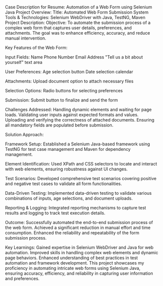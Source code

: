 Case Description for Resume: Automation of a Web Form using Selenium Java
Project Overview:
Title: Automated Web Form Submission System
Tools & Technologies: Selenium WebDriver with Java, TestNG, Maven
Project Description:
Objective:
To automate the submission process of a complex web form that captures user details, preferences, and attachments. The goal was to enhance efficiency, accuracy, and reduce manual intervention.

Key Features of the Web Form:

Input Fields:
  Name
  Phone Number
  Email Address
  "Tell us a bit about yourself" text area
  
User Preferences:
  Age selection button
  Date selection calendar
  
Attachments:
  Upload document option to attach necessary files
  
Selection Options:
  Radio buttons for selecting preferences
  
Submission:
  Submit button to finalize and send the form
  
Challenges Addressed:
  Handling dynamic elements and waiting for page loads.
  Validating user inputs against expected formats and values.
  Uploading and verifying the correctness of attached documents.
  Ensuring all mandatory fields are populated before submission.
  
Solution Approach:

Framework Setup:
  Established a Selenium Java-based framework using TestNG for test case management and Maven for dependency     management.
  
Element Identification:
  Used XPath and CSS selectors to locate and interact with web elements, ensuring robustness against UI changes.

Test Scenarios:
  Developed comprehensive test scenarios covering positive and negative test cases to validate all form functionalities.
  
Data-Driven Testing:
  Implemented data-driven testing to validate various combinations of inputs, age selections, and document uploads.
  
Reporting & Logging:
  Integrated reporting mechanisms to capture test results and logging to track test execution details.

Outcome:
  Successfully automated the end-to-end submission process of the web form.
  Achieved a significant reduction in manual effort and time consumption.
  Enhanced the reliability and repeatability of the form submission process.
  
Key Learnings:
  Gained expertise in Selenium WebDriver and Java for web automation.
  Improved skills in handling complex web elements and dynamic page behaviors.
  Enhanced understanding of best practices in test automation and framework development.
  This project showcases my proficiency in automating intricate web forms using Selenium Java, ensuring accuracy, efficiency, and reliability in capturing user information and preferences.
